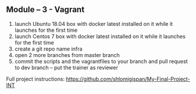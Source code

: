 ## Module – 3 - Vagrant
1. launch Ubuntu 18.04 box with docker latest installed on it while it launches for the first time  
2. launch Centos 7 box with docker latest installed on it while it launches for the first time  
3. create a git repo name infra  
4. open 2 more branches from master branch  
5. commit the scripts and the vagrantfiles to your branch and pull request to dev branch – put the trainer as reviewer  

Full project instructions: https://github.com/shlomigispan/My-Final-Project-INT  
